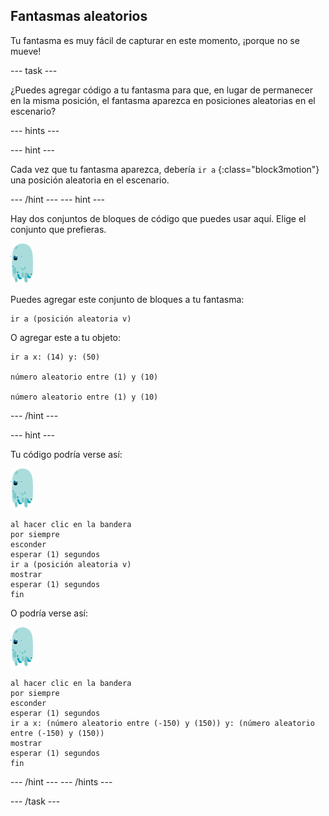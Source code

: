 ## Fantasmas aleatorios

Tu fantasma es muy fácil de capturar en este momento, ¡porque no se mueve!

\--- task \---

¿Puedes agregar código a tu fantasma para que, en lugar de permanecer en la misma posición, el fantasma aparezca en posiciones aleatorias en el escenario?

\--- hints \---

\--- hint \---

Cada vez que tu fantasma aparezca, debería `ir a` {:class="block3motion"} una posición aleatoria en el escenario.

\--- /hint \--- \--- hint \---

Hay dos conjuntos de bloques de código que puedes usar aquí. Elige el conjunto que prefieras.

![objeto fantasma](images/ghost-sprite.png)

Puedes agregar este conjunto de bloques a tu fantasma:

```blocks3
ir a (posición aleatoria v)
```

O agregar este a tu objeto:

```blocks3
ir a x: (14) y: (50)

número aleatorio entre (1) y (10)

número aleatorio entre (1) y (10)
```

\--- /hint \---

\--- hint \---

Tu código podría verse así:

![ghost-sprite](images/ghost-sprite.png)

```blocks3
al hacer clic en la bandera
por siempre
esconder
esperar (1) segundos
ir a (posición aleatoria v)
mostrar
esperar (1) segundos
fin
```

O podría verse así:

![ghost-sprite](images/ghost-sprite.png)

```blocks3
al hacer clic en la bandera
por siempre
esconder
esperar (1) segundos
ir a x: (número aleatorio entre (-150) y (150)) y: (número aleatorio entre (-150) y (150))
mostrar
esperar (1) segundos
fin
```

\--- /hint \--- \--- /hints \---

\--- /task \---